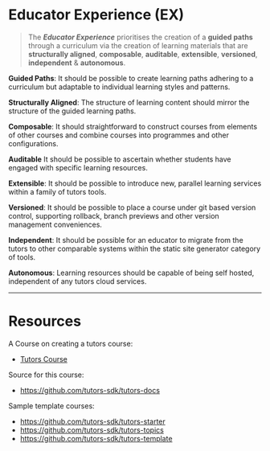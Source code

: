 # Educator Experience (EX)

> The ***Educator Experience*** prioritises the creation of a **guided paths** through a curriculum via the creation of learning materials that are **structurally aligned**, **composable**, **auditable**, **extensible**, **versioned**, **independent** & **autonomous**.

**Guided Paths**: It should be possible to create learning paths adhering to a curriculum but adaptable to individual learning styles and patterns. 

**Structurally Aligned**: The structure of learning content should mirror the structure of the guided learning paths.

**Composable**: It should straightforward to construct courses from elements of other courses and combine courses into programmes and other configurations.

**Auditable** It should be possible to ascertain whether students have engaged with specific learning resources.

**Extensible**: It should be possible to introduce new, parallel learning services within a family of tutors tools.

**Versioned**: It should be possible to place a course under git based version control, supporting rollback, branch previews and other version management conveniences.

**Independent**: It should be possible for an educator to migrate from the tutors  to other comparable systems within the static site generator category of tools.

**Autonomous**: Learning resources should be capable of being self hosted, independent of any tutors cloud services.

---

# Resources

A  Course on creating a tutors course:

- [Tutors Course](https://reader.tutors.dev/#/topic/tutors-project-site.netlify.app/topic-02-EX)

Source for this course:

- <https://github.com/tutors-sdk/tutors-docs>

Sample template courses:

- <https://github.com/tutors-sdk/tutors-starter>
- <https://github.com/tutors-sdk/tutors-topics>
- <https://github.com/tutors-sdk/tutors-template>